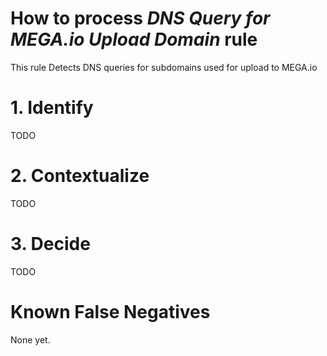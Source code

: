 # How to process *DNS Query for MEGA.io Upload Domain* rule
This rule Detects DNS queries for subdomains used for upload to MEGA.io

# 1. Identify
TODO

# 2. Contextualize
TODO

# 3. Decide
TODO

# Known False Negatives
None yet.

